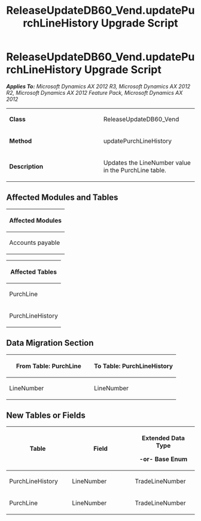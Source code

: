 ﻿---
title: ReleaseUpdateDB60_Vend.updatePurchLineHistory Upgrade Script
TOCTitle: ReleaseUpdateDB60_Vend.updatePurchLineHistory Upgrade Script
ms:assetid: 04bb6a7c-88c8-b07c-5822-39331d4f3c01
ms:mtpsurl: https://msdn.microsoft.com/en-us/library/JJ684705(v=AX.60)
ms:contentKeyID: 49706401
ms.date: 05/18/2015
mtps_version: v=AX.60
---

# ReleaseUpdateDB60\_Vend.updatePurchLineHistory Upgrade Script 


_**Applies To:** Microsoft Dynamics AX 2012 R3, Microsoft Dynamics AX 2012 R2, Microsoft Dynamics AX 2012 Feature Pack, Microsoft Dynamics AX 2012_

<table>
<colgroup>
<col style="width: 50%" />
<col style="width: 50%" />
</colgroup>
<tbody>
<tr class="odd">
<td><p><strong>Class</strong></p></td>
<td><p>ReleaseUpdateDB60_Vend</p></td>
</tr>
<tr class="even">
<td><p><strong>Method</strong></p></td>
<td><p>updatePurchLineHistory</p></td>
</tr>
<tr class="odd">
<td><p><strong>Description</strong></p></td>
<td><p>Updates the LineNumber value in the PurchLine table.</p></td>
</tr>
</tbody>
</table>


## Affected Modules and Tables

<table>
<colgroup>
<col style="width: 100%" />
</colgroup>
<thead>
<tr class="header">
<th><p>Affected Modules</p></th>
</tr>
</thead>
<tbody>
<tr class="odd">
<td><p>Accounts payable</p></td>
</tr>
</tbody>
</table>


<table>
<colgroup>
<col style="width: 100%" />
</colgroup>
<thead>
<tr class="header">
<th><p>Affected Tables</p></th>
</tr>
</thead>
<tbody>
<tr class="odd">
<td><p>PurchLine</p></td>
</tr>
<tr class="even">
<td><p>PurchLineHistory</p></td>
</tr>
</tbody>
</table>


## Data Migration Section

<table>
<colgroup>
<col style="width: 50%" />
<col style="width: 50%" />
</colgroup>
<thead>
<tr class="header">
<th><p>From Table: PurchLine</p></th>
<th><p>To Table: PurchLineHistory</p></th>
</tr>
</thead>
<tbody>
<tr class="odd">
<td><p>LineNumber</p></td>
<td><p>LineNumber</p></td>
</tr>
</tbody>
</table>


## New Tables or Fields

<table>
<colgroup>
<col style="width: 33%" />
<col style="width: 33%" />
<col style="width: 33%" />
</colgroup>
<thead>
<tr class="header">
<th><p>Table</p></th>
<th><p>Field</p></th>
<th><p>Extended Data Type</p>
<p>-or- Base Enum</p></th>
</tr>
</thead>
<tbody>
<tr class="odd">
<td><p>PurchLineHistory</p></td>
<td><p>LineNumber</p></td>
<td><p>TradeLineNumber</p></td>
</tr>
<tr class="even">
<td><p>PurchLine</p></td>
<td><p>LineNumber</p></td>
<td><p>TradeLineNumber</p></td>
</tr>
</tbody>
</table>

  


